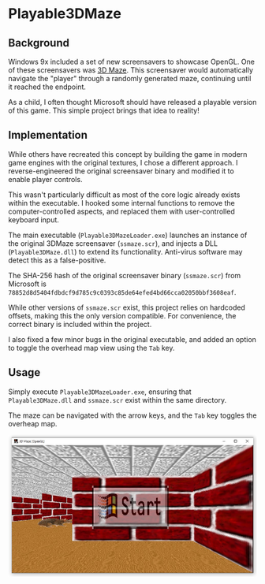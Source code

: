 # Playable3DMaze
## Background
Windows 9x included a set of new screensavers to showcase OpenGL. One of these screensavers was [3D Maze](https://en.wikipedia.org/wiki/3D_Maze). This screensaver would automatically navigate the "player" through a randomly generated maze, continuing until it reached the endpoint.

As a child, I often thought Microsoft should have released a playable version of this game. This simple project brings that idea to reality!

## Implementation
While others have recreated this concept by building the game in modern game engines with the original textures, I chose a different approach. I reverse-engineered the original screensaver binary and modified it to enable player controls.

This wasn't particularly difficult as most of the core logic already exists within the executable. I hooked some internal functions to remove the computer-controlled aspects, and replaced them with user-controlled keyboard input.

The main executable (`Playable3DMazeLoader.exe`) launches an instance of the original 3DMaze screensaver (`ssmaze.scr`), and injects a DLL (`Playable3DMaze.dll`) to extend its functionality. Anti-virus software may detect this as a false-positive.

The SHA-256 hash of the original screensaver binary (`ssmaze.scr`) from Microsoft is `78852d8d5404fdbdcf9d785c9c0393c85de64efed4bd66cca02050bbf3608eaf`.

While other versions of `ssmaze.scr` exist, this project relies on hardcoded offsets, making this the only version compatible. For convenience, the correct binary is included within the project.

I also fixed a few minor bugs in the original executable, and added an option to toggle the overhead map view using the `Tab` key.

## Usage

Simply execute `Playable3DMazeLoader.exe`, ensuring that `Playable3DMaze.dll` and `ssmaze.scr` exist within the same directory.

The maze can be navigated with the arrow keys, and the `Tab` key toggles the overheap map.

![3DMaze](3dmaze_screenshot.jpg)
